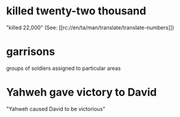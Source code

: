 # killed twenty-two thousand

"killed 22,000" (See: [[rc://en/ta/man/translate/translate-numbers]])

# garrisons

groups of soldiers assigned to particular areas

# Yahweh gave victory to David

"Yahweh caused David to be victorious"